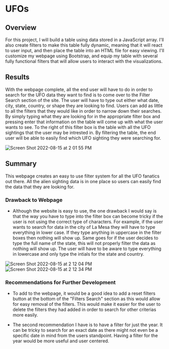 # UFOs
## Overview
For this project, I will build a table using data stored in a JavaScript array. I'll also create filters to make this table fully dynamic, meaning that it will react to user input, and then place the table into an HTML file for easy viewing. I'll customize my webpage using Bootstrap, and equip my table with several fully functional filters that will allow users to interact with the visualizations.

## Results
With the webpage complete, all the end user will have to do in order to search for the UFO data they want to find is to come over to the Filter Search section of the site. The user will have to type out either what date, city, state, country, or shape they are looking to find. Users can add as little to all the filters that they would like in order to narrow down their searches. By simply typing what they are looking for in the appropriate filter box and pressing enter that information on the table will come up with what the user wants to see. To the right of this filter box is the table with all the UFO sightings that the user may be intrested in. By filtering the table, the end user will be able to easily find which UFO sighting they were searching for. 

![Screen Shot 2022-08-15 at 2 01 55 PM](https://user-images.githubusercontent.com/105755095/184699501-ab12909f-01f5-4039-9473-80dbc052cc08.png)

## Summary
This webpage creates an easy to use filter system for all the UFO fanatics out there. All the alien sighting data is in one place so users can easily find the data that they are looking for. 

### Drawback to Webpage
- Although the website is easy to use, the one drawback I would say is that the way you have to type into the filter box can become tricky if the user is not using the correct type of characters. For example, if the user wants to search for data in the city of La Mesa they will have to type everything in lower case. If they type anything in uppercase in the filter boxes then nothing will show up. Same goes for if the user decides to type the full name of the state, this will not properly filter the data as nothing will show up. The user will have to be aware to type everything in lowercase and only type the intials for the state and country. 

![Screen Shot 2022-08-15 at 2 12 04 PM](https://user-images.githubusercontent.com/105755095/184701289-fe8cfc56-ba01-45bb-9aeb-11214e165c3d.png)
![Screen Shot 2022-08-15 at 2 12 34 PM](https://user-images.githubusercontent.com/105755095/184701328-aaaace00-fba2-49e0-be86-ab310b284125.png)


### Recommendations for Further Development
- To add to the webpage, it would be a good idea to add a reset filters button at the bottom of the "Filters Search" section as this would allow for easy removal of the filters. This would make it easier for the user to delete the filters they had added in order to search for other criterias more easily. 

- The second recommendation I have is to have a filter for just the year. It can be tricky to search for an exact date as there might not even be a specific date in mind from the users standpoint. Having a filter for the year would be more useful and user centered. 
